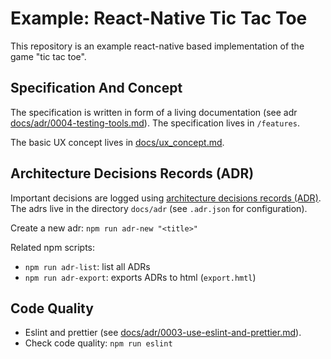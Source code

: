 # Example: React-Native Tic Tac Toe

This repository is an example react-native based implementation of the game "tic tac toe".

## Specification And Concept

The specification is written in form of a living documentation (see adr [docs/adr/0004-testing-tools.md](docs/adr/0004-testing-tools.md)).
The specification lives in `/features`.

The basic UX concept lives in [docs/ux_concept.md](docs/ux_concept.md).

## Architecture Decisions Records (ADR)

Important decisions are logged using [architecture decisions records (ADR)](https://adr.github.io).
The adrs live in the directory `docs/adr` (see `.adr.json` for configuration).

Create a new adr:
`npm run adr-new "<title>"`

Related npm scripts:
 - `npm run adr-list`: list all ADRs
 - `npm run adr-export`: exports ADRs to html (`export.hmtl`)

## Code Quality

- Eslint and prettier  (see [docs/adr/0003-use-eslint-and-prettier.md](docs/adr/0003-use-eslint-and-prettier.md)).
- Check code quality: `npm run eslint`
